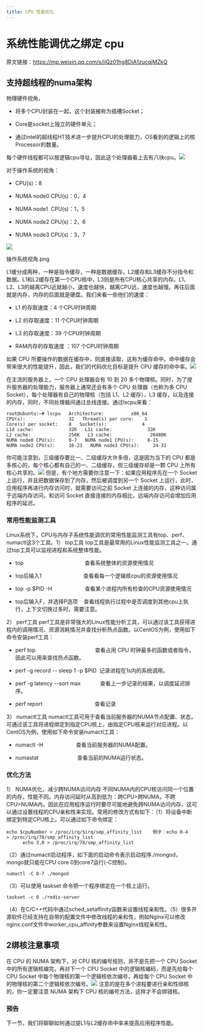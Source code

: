 ```yaml
---
title: CPU 性能优化
---
```


# 系统性能调优之绑定 cpu

原文链接：https://mp.weixin.qq.com/s/jiQz01hg8DiA1zucqjMZkQ

支持超线程的numa架构
------------

物理硬件视角，

*   将多个CPU封装在一起，这个封装被称为插槽Socket；
    
*   Core是socket上独立的硬件单元；
    
*   通过intel的超线程HT技术进一步提升CPU的处理能力，OS看到的逻辑上的核Processor的数量。
    

每个硬件线程都可以按逻辑cpu寻址，因此这个处理器看上去有八块cpu。![](https://mmbiz.qpic.cn/mmbiz_png/ibD9iaaPDn99gtSUiaaFg901xOL7aeib35k3l1cnIaQCeOuYLaOO6jkpcjlibwMn7H99ia4pY6ic7veFZwdkzuUblC9SQ/640?wx_fmt=png)

对于操作系统的视角：

*   CPU(s)：8
    
*   NUMA node0 CPU(s)：0，4
    
*   NUMA node1  CPU(s)：1，5
    
*   NUMA node2 CPU(s)：2，6
    
*   NUMA node3 CPU(s)：3，7
    

![](https://mmbiz.qpic.cn/mmbiz_png/ibD9iaaPDn99gtSUiaaFg901xOL7aeib35k3Go5f7Q3n45NiaGYcUFCFaPicPnGEU4tiboXy3ljpYS7GrlwIAzrpOu55A/640?wx_fmt=png)

操作系统视角.png

L1缓分成两种，一种是指令缓存，一种是数据缓存。L2缓存和L3缓存不分指令和数据。L1和L2缓存在第一个CPU核中，L3则是所有CPU核心共享的内存。L1、L2、L3的越离CPU近就越小，速度也越快，越离CPU远，速度也越慢。再往后面就是内存，内存的后面就是硬盘。我们来看一些他们的速度：

*   L1 的存取速度：4 个CPU时钟周期
    
*   L2 的存取速度：11 个CPU时钟周期
    
*   L3 的存取速度：39 个CPU时钟周期
    
*   RAM内存的存取速度 ：107 个CPU时钟周期
    

如果 CPU 所要操作的数据在缓存中，则直接读取，这称为缓存命中。命中缓存会带来很大的性能提升，因此，我们的代码优化目标是提升 CPU 缓存的命中率。![](https://mmbiz.qpic.cn/mmbiz_png/ibD9iaaPDn99gtSUiaaFg901xOL7aeib35k3MDcGSMaDov6SEc811uibXAQB5FhfarrlSNgWrNzUicUzWfTjCbibaq2dw/640?wx_fmt=png)

在主流的服务器上，一个 CPU 处理器会有 10 到 20 多个物理核。同时，为了提升服务器的处理能力，服务器上通常还会有多个 CPU 处理器（也称为多 CPU Socket），每个处理器有自己的物理核（包括 L1、L2 缓存），L3 缓存，以及连接的内存，同时，不同处理器间通过总线连接。通过lscpu来看：

`root@ubuntu:~# lscpu  
Architecture:          x86_64  
CPU(s):                32  
Thread(s) per core:    1  
Core(s) per socket:    8  
Socket(s):             4  
L1d cache:             32K  
L1i cache:             32K  
L2 cache:              256K  
L3 cache:              20480K  
NUMA node0 CPU(s):     0-7  
NUMA node1 CPU(s):     8-15  
NUMA node2 CPU(s):     16-23  
NUMA node3 CPU(s):     24-31  
`

你可能注意到，三级缓存要比一、二级缓存大许多倍，这是因为当下的 CPU 都是多核心的，每个核心都有自己的一、二级缓存，但三级缓存却是一颗 CPU 上所有核心共享的。![](https://mmbiz.qpic.cn/mmbiz_png/ibD9iaaPDn99gtSUiaaFg901xOL7aeib35k3AZ3lZlxEz64mnaUTticqnOgVKRoC7NcmZyiaACsneOu3LREqIFjlJZgQ/640?wx_fmt=png)
但是，有个地方需要你注意一下：如果应用程序先在一个 Socket 上运行，并且把数据保存到了内存，然后被调度到另一个 Socket 上运行，此时，应用程序再进行内存访问时，就需要访问之前 Socket 上连接的内存，这种访问属于远端内存访问。和访问 Socket 直接连接的内存相比，远端内存访问会增加应用程序的延迟。

### 常用性能监测工具

Linux系统下，CPU与内存子系统性能调优的常用性能监测工具有top、perf、numactl这3个工具。1） top工具 top工具是最常用的Linux性能监测工具之一。通过top工具可以监视进程和系统整体性能。

*   top                                         查看系统整体的资源使用情况
    
*   top后输入1                            查看看每一个逻辑核cpu的资源使用情况
    
*   top -p $PID -H                      查看某个进程内所有检查的CPU资源使用情况
    
*   top后输入F，并选择P选项    查看线程执行过程中是否调度到其他cpu上执行，上下文切换过多时，需要注意。
    

2） perf工具 perf工具是非常强大的Linux性能分析工具，可以通过该工具获得进程内的调用情况、资源消耗情况并查找分析热点函数。以CentOS为例，使用如下命令安装perf工具：

*   perf top                                        查看占用 CPU 时钟最多的函数或者指令，因此可以用来查找热点函数。
    
*   perf -g record -- sleep 1 -p $PID  记录进程在1s内的系统调用。
    
*   perf -g latency --sort max             查看上一步记录的结果，以调度延迟排序。
    
*   perf report                                   查看记录
    

3） numactl工具 numactl工具可用于查看当前服务器的NUMA节点配置、状态，可通过该工具将进程绑定到指定CPU核上，由指定CPU核来运行对应进程。以CentOS为例，使用如下命令安装numactl工具：

*   numactl -H                      查看当前服务器的NUMA配置。
    
*   numastat                          查看当前的NUMA运行状态。
    

### 优化方法

1） NUMA优化，减少跨NUMA访问内存 不同NUMA内的CPU核访问同一个位置的内存，性能不同。内存访问延时从高到低为：跨CPU>跨NUMA，不跨CPU>NUMA内。因此在应用程序运行时要尽可能地避免跨NUMA访问内存，这可以通过设置线程的CPU亲和性来实现。常用的修改方式有如下：（1）将设备中断绑定到特定CPU核上。可以通过如下命令绑定：

`echo $cpuNumber > /proc/irq/$irq/smp_affinity_list  
 例子：echo 0-4 > /proc/irq/78/smp_affinity_list  
      echo 3,8 > /proc/irq/78/smp_affinity_list  
`

（2）通过numactl启动程序，如下面的启动命令表示启动程序./mongod，mongo就只能在CPU core 0到core7运行(-C控制)。

`numactl -C 0-7 ./mongod  
`

（3）可以使用 taskset 命令把一个程序绑定在一个核上运行。

`taskset -c 0 ./redis-server  
`

（4）在C/C++代码中通过sched\_setaffinity函数来设置线程亲和性。（5）很多开源软件已经支持在自带的配置文件中修改线程的亲和性，例如Nginx可以修改nginx.conf文件中worker\_cpu_affinity参数来设置Nginx线程亲和性。

2绑核注意事项
-------

在 CPU 的 NUMA 架构下，对 CPU 核的编号规则，并不是先把一个 CPU Socket 中的所有逻辑核编完，再对下一个 CPU Socket 中的逻辑核编码，而是先给每个 CPU Socket 中每个物理核的第一个逻辑核依次编号，再给每个 CPU Socket 中的物理核的第二个逻辑核依次编号。![](https://mmbiz.qpic.cn/mmbiz_png/ibD9iaaPDn99gtSUiaaFg901xOL7aeib35k3Go5f7Q3n45NiaGYcUFCFaPicPnGEU4tiboXy3ljpYS7GrlwIAzrpOu55A/640?wx_fmt=png)
注意的是在多个进程要进行亲和性绑核的，你一定要注意 NUMA 架构下 CPU 核的编号方法，这样才不会绑错核。

### 预告

下一节，我们将聊聊如何通过提L1与L2缓存命中率来提高应用程序性能。